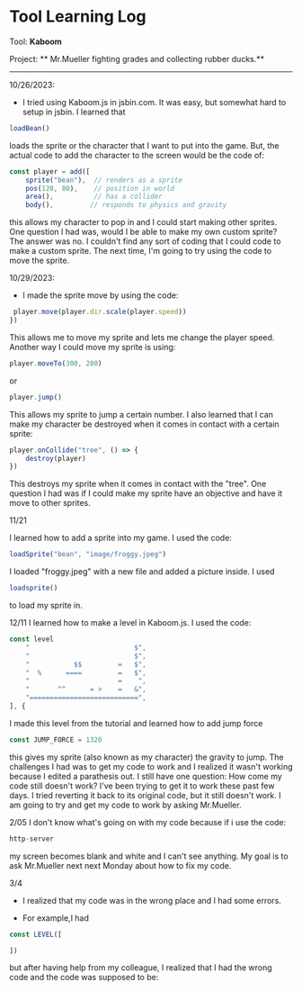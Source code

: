 # Tool Learning Log

Tool: **Kaboom**

Project: ** Mr.Mueller fighting grades and collecting rubber ducks.**

---

10/26/2023:
* I tried using Kaboom.js in jsbin.com. It was easy, but somewhat hard to setup in jsbin. I learned that
```js
loadBean()
```

loads the sprite or the character that I want to put into the game. But, the actual code to add the character to the screen would be the code of:

```js
const player = add([
    sprite("bean"),  // renders as a sprite
    pos(120, 80),    // position in world
    area(),          // has a collider
    body(),         // responds to physics and gravity
```

this allows my character to pop in and I could start making other sprites. One question I had was, would I be able to make my own custom sprite? The answer was no. I couldn't find any sort of coding that I could code to make a custom sprite. The next time, I'm going to try using the code to move the sprite.

10/29/2023:
* I made the sprite move by using the code:

```js
 player.move(player.dir.scale(player.speed))
})
```

This allows me to move my sprite and lets me change the player speed. Another way I could move my sprite is using:
```js
player.moveTo(300, 200)
```
or

```js
player.jump()
```

This allows my sprite to jump a certain number. I also learned that I can make my character be destroyed when it comes in contact with a certain sprite:

```js
player.onCollide("tree", () => {
    destroy(player)
})
```
This destroys my sprite when it comes in contact with the "tree". One question I had was if I could make my sprite have an objective and have it move to other sprites.

11/21

I learned how to add a sprite into my game.
I used the code:

```js
loadSprite("bean", "image/froggy.jpeg")
```
I loaded "froggy.jpeg" with a new file and added a picture inside. I used
```js
loadsprite()
```
to load my sprite in.

12/11
I learned how to make a level in Kaboom.js. I used the code:

```js
const level
    "                          $",
    "                          $",
    "           $$         =   $",
    "  %      ====         =   $",
    "                      =    ",
    "       ^^      = >    =   &",
    "===========================",
], {
```

I made this level from the tutorial and learned how to add jump force

```js
const JUMP_FORCE = 1320
```
this gives my sprite (also known as my character) the gravity to jump.
The challenges I had was to get my code to work and I realized it wasn't working because I edited a parathesis out.
I still have one question: How come my code still doesn't work? I've been trying to get it to work these past few days. I tried reverting it back to its original code, but it still doesn't work.
I am going to try and get my code to work by asking Mr.Mueller.

2/05
I don't know what's going on with my code because if i use the code:

```js
http-server
```
my screen becomes blank and white and I can't see anything. My goal is to ask Mr.Mueller next next Monday about how to fix my code.

3/4
* I realized that my code was in the wrong place and I had some errors.

* For example,I had
```js
const LEVEL([

])
```
but after having help from my colleague, I realized that I had the wrong code and the code was supposed to be:
```js

```
<!--
* Links you used today (websites, videos, etc)
* Things you tried, progress you made, etc
* Challenges, a-ha moments, etc
* Questions you still have
* What you're going to try next
-->
